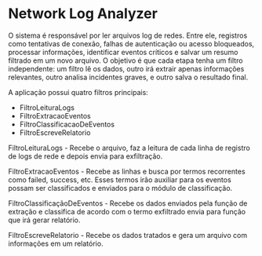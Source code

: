 # Network Log Analyzer
O sistema é responsável por ler arquivos log de redes. Entre ele, registros como tentativas de conexão, falhas de autenticação ou acesso bloqueados, processar informações, identificar eventos críticos e salvar um resumo filtrado em um novo arquivo. O objetivo é que cada etapa tenha um filtro independente: um filtro lê os dados, outro irá extrair apenas informações relevantes, outro analisa incidentes graves, e outro salva o resultado final.

A aplicação possui quatro filtros principais:

* FiltroLeituraLogs
* FiltroExtracaoEventos
* FiltroClassificacaoDeEventos
* FiltroEscreveRelatorio

FiltroLeituraLogs - Recebe o arquivo, faz a leitura de cada linha de registro de logs de rede e depois envia para exfiltração.

FiltroExtracaoEventos - Recebe as linhas e busca por termos recorrentes como failed, success, etc. Esses termos irão auxiliar para os eventos possam ser classificados e enviados para o módulo de classificação.

FiltroClassificaçãoDeEventos - Recebe os dados enviados pela função de extração e classifica de acordo com o termo exfiltrado envia para função que irá gerar relatório.

FiltroEscreveRelatorio - Recebe os dados tratados e gera um arquivo com informações em um relatório.
